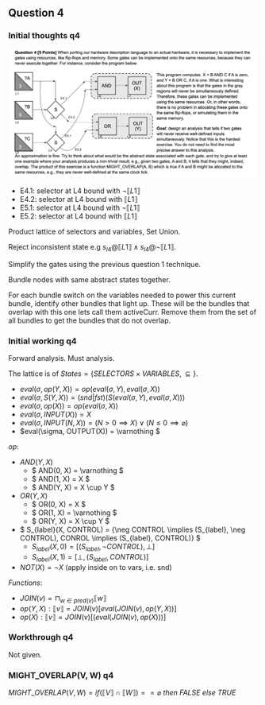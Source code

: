 ## Question 4

### Initial thoughts q4

![Question 4](./q4.png "Question 4")

- E4.1: selector at L4 bound with $\neg \llbracket L1 \rrbracket$
- E4.2: selector at L4 bound with $\llbracket L1 \rrbracket$
- E5.1: selector at L4 bound with $\neg \llbracket L1 \rrbracket$
- E5.2: selector at L4 bound with $\llbracket L1 \rrbracket$

Product lattice of selectors and variables, Set Union.

Reject inconsistent state e.g $s_{l4}@\llbracket L1 \rrbracket \land s_{l4}@\neg \llbracket L1 \rrbracket$.

Simplify the gates using the previous question 1 technique.

Bundle nodes with same abstract states together.

For each bundle switch on the variables needed to power this current bundle, identify other bundles that light up. These will be the bundles that overlap with this one lets call them activeCurr. Remove them from the set of all bundles to get the bundles that do not overlap.

### Initial working q4

Forward analysis. Must analysis.

The lattice is of $States = \{SELECTORS \times VARIABLES, \subseteq\}$.

- $eval(\sigma, op(Y, X)) = op(eval(\sigma, Y), eval(\sigma, X))$
- $eval(\sigma, S(Y, X)) = (snd|fst)(S(eval(\sigma, Y), eval(\sigma, X)))$
- $eval(\sigma, op(X)) = op(eval(\sigma, X))$
- $eval(\sigma, INPUT(X)) = X$
- $eval(\sigma, INPUT(N, X)) = (N > 0 \implies X) \lor (N \leq 0 \implies \varnothing)$
- $eval(\sigma, OUTPUT(X)) = \varnothing $

$op$:

- $AND(Y, X)$
  - $ AND(0, X) = \varnothing $
  - $ AND(1, X) = X $
  - $ AND(Y, X) = X \cup Y $
- $OR(Y, X)$
  - $ OR(0, X) = X $
  - $ OR(1, X) = \varnothing $
  - $ OR(Y, X) = X \cup Y $
- $ S_{label}(X, CONTROL) = \{\neg CONTROL \implies (S_{label}, \neg CONTROL), CONROL \implies (S_{label}, CONTROL)\} $
  - $S_{label}(X, 0) = [(S_{label}, \neg CONTROL), \bot]$
  - $S_{label}(X, 1) = [\bot, (S_{label}, CONTROL)]$
- $NOT(X) = \neg X$ (apply inside on to vars, i.e. snd)

$Functions:$

- $JOIN(v) = \sqcap_{w \in pred(v)}\llbracket w \rrbracket$
- $op(Y, X): \llbracket v \rrbracket =  JOIN(v) [eval(JOIN(v), op(Y, X))]$
- $op(X): \llbracket v \rrbracket =  JOIN(v) [(eval(JOIN(v), op(X)))]$

### Workthrough q4

Not given.

### MIGHT_OVERLAP(V, W) q4

$MIGHT$_$OVERLAP(V, W) = if (\llbracket V \rrbracket \cap \llbracket W \rrbracket) == \varnothing$ $then$ $FALSE$ $else$ $TRUE$
